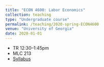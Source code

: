 ```yaml
---
title: "ECON 4600: Labor Economics"
collection: teaching
type: "Undergraduate course"
permalink: /teaching/2020-spring-ECON4600
venue: "University of Georgia"
date: 2020-01-01
---
```


* TR  12:30–1:45pm
* MLC 213
* [Syllabus](/files/ECON4600_2020Sp_schmutte.pdf)
